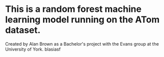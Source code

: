 # This is a random forest machine learning model running on the ATom dataset.
Created by Alan Brown as a Bachelor's project with the Evans group at the University of York. 
blasiasf

